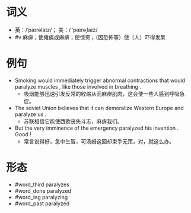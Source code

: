# 词义
- 英：/ˈpærəlaɪz/； 美：/ ˈpærəˌlaɪz/
- #v 麻痹；使瘫痪或麻痹；使惊愕；（因恐怖等）使（人）吓得发呆
# 例句
- Smoking would immediately trigger abnormal contractions that would paralyze muscles , like those involved in breathing .
	- 吸烟能够迅速引发反常的收缩从而麻痹肌肉，这会使一些人感到呼吸急促。
- The soviet Union believes that it can demoralize Western Europe and paralyze us .
	- 苏联相信它能使西欧丧失斗志，麻痹我们。
- But the very imminence of the emergency paralyzed his invention . Good !
	- 常言说得好，急中生智，可汤姆这回却束手无策，对，就这么办。
# 形态
- #word_third paralyzes
- #word_done paralyzed
- #word_ing paralyzing
- #word_past paralyzed
